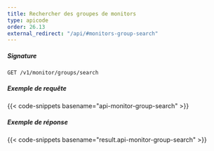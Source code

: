 ```yaml
---
title: Rechercher des groupes de monitors
type: apicode
order: 26.13
external_redirect: "/api/#monitors-group-search"
---
```


##### Signature
`GET /v1/monitor/groups/search`
##### Exemple de requête
{{< code-snippets basename="api-monitor-group-search" >}}
##### Exemple de réponse
{{< code-snippets basename="result.api-monitor-group-search" >}}
